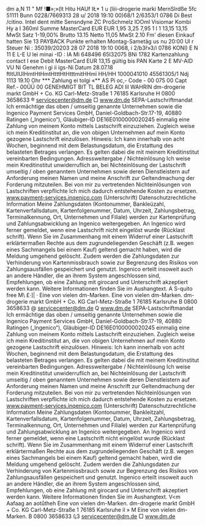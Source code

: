 dm a,N 11 " Mf !■»;»(lt Hitu HAUf IŁ* 1 u (liii-drogerie marki MernSlrdße 5fc 51111 Bunn 0228/7669313 28 u/ 2018 19:10 00)68/1 2/6353/1 0786 Di Best /citino. Intel dent mitte Sensndyne ZC ProSchmelz lOOml Visiomar Kombi Hy a I 360ml Summe MasterCard EUR EUR 1,95 3,25 7,95 1 l 1 13,15 13,15 MwSt Satz 1-19,00% Brutto 13.15 Netto 11,05 MwSt 2.10 Fm' diesen Einkauf hatten Sie 13 PAYBACK Punkte erhalten Montag-Sametâg us nu 20:00 Ul r Steuer Ni : 35039/20203 28 07 2018 19:10 0068, i 2/b3ř»3/i 0786 KONI) E N 11 E L-E U lei minai -ID : IA Mi 648496 65I32075 BNi 1782 Kartenzahlung contact I ese Debit MasterCard EUR 13,15 gültig bis PAN Karte 2 E MV-AID VU Ni Genehm i gi ii igs-Ni Datum 28.07.18 ftltUIUIHmtHtHmtHtttHtHtttmitHHmï HH/HH 1000041010 45561305/1 Ndj 1113 19.10 Ohr *** Zahlung ei tolgi «** AS Pi oc,- Code - 00 075 00 Capt Ref.- 00ÛÜ 00 GENEHMIGT BIT TL BELEG ADI lil WAHRIN dm-drogerie markt GmbH + Co. KG Carl-Metz-Straße 1 76185 Karlsruhe H 0800 3658633 ® servicecenter@dm.de □ www.dm.de SEPA-Lastschriftmandat Ich ermächtige das oben / umseitig genannte Unternehmen sowie die Ingenico Payment Services GmbH, Daniel-Goldbach-Str.17-19, 40880 Ratingen („Ingenico“), Gläubiger-ID DE16E0100000020245 einmalig eine Zahlung von meinem Konto mittels Lastschrift einzuziehen. Zugleich weise ich mein Kreditinstitut an, die von obigen Unternehmen auf mein Konto gezogene Lastschrift einzulösen. Hinweis: Ich kann innerhalb von acht Wochen, beginnend mit dem Belastungsdatum, die Erstattung des belasteten Betrages verlangen. Es gelten dabei die mit meinem Kreditinstitut vereinbarten Bedingungen. Adressweitergabe / Nichteinlösung Ich weise mein Kreditinstitut unwiderruflich an, bei Nichteinlösung der Lastschrift umseitig / oben genanntem Unternehmen sowie deren Dienstleistern auf Anforderung meinen Namen und meine Anschrift zur Geltendmachung der Forderung mitzuteilen. Bei von mir zu vertretenden Nichteinlösungen von Lastschriften verpflichte Ich mich dadurch entstehende Kosten zu ersetzen. www.pavment-services.inqenico.com (Unterschrift) Datenschutzrechtliche Information Meine Zahlungsdaten (Kontonummer, Bankleüzahl, Kartenverfallsdatum, Kartenfolgenummer, Datum, Uhrzeit, Zahlungsbetrag, Terminalkennung, Ort, Unternehmen und Filiale) werden zur Kartenprüfung und Zahlungsabwicklung an Ingenico weitergegeben. An Ingenico wird ferner gemeldet, wenn eine Lastschrift nicht eingelöst wurde (Rücklast schrift). Wenn Sie im Zusammenhang mit einem Widerruf einer Lastschrift erklärtermaßen Rechte aus dem zugrundeliegenden Geschäft (z.B. wegen eines Sachmangels bei einem Kauf) geltend gemacht haben, wird die Meldung umgehend gelöscht. Zudem werden die Zahlungsdaten zur Verhinderung von Kartenmissbrauch sowie zur Begrenzung des Risikos von Zahlungsausfällen gespeichert und genutzt. Ingenico erteilt insoweit auch an andere Händler, die an ihrem System angeschlossen sind, Empfehlungen, ob eine Zahlung mit girocard und Unterschrift akzeptiert werden kann. Weitere Informationen finden Sie im Aushangtext. A S-quito free M\ £·]| · Eine von vielen dm-Marken. Eine von vielen dm-Marken. dm-drogerie markt GmbH + Co. KG Carl-Metz-Straße 1 76185 Karlsruhe B 0800 3658633 @ servicecenter@dm.de Q www.dm.de SEPA-Lastschriftmandat Ich ermächtige das oben / umseitig genannte Unternehmen sowie die Ingenico Payment Services GmbH, Daniel-Goldbach-Str.17-19, 40880 Ratingen („Ingenico“), Gläubiger-ID DE16E0100000020245 einmalig eine Zahlung von meinem Konto mittels Lastschrift einzuziehen. Zugleich weise ich mein Kreditinstitut an, die von obigen Unternehmen auf mein Konto gezogene Lastschrift einzulösen. Hinweis: Ich kann innerhalb von acht Wochen, beginnend mit dem Belastungsdatum, die Erstattung des belasteten Betrages verlangen. Es gelten dabei die mit meinem Kreditinstitut vereinbarten Bedingungen. Adressweitergabe / Nichteinlösung Ich weise mein Kreditinstitut unwiderruflich an, bei Nichteinlösung der Lastschrift umseitig / oben genanntem Unternehmen sowie deren Dienstleistern auf Anforderung meinen Namen und meine Anschrift zur Geltendmachung der Forderung mitzuteilen. Bei von mir zu vertretenden Nichteinlösungen von Lastschriften verpflichte ich mich dadurch entstehende Kosten zu ersetzen. www.pavment-services.inqenico.com (Unterschrift) Datenschutzrechtliche Information Meine Zahlungsdaten (Kontonummer, Bankleitzahl, Kartenverfallsdatum, Kartenfolgenummer, Datum, Uhrzeit, Zahlungsbetrag, Terminalkennung, Ort, Unternehmen und Filiale) werden zur Kartenprüfung und Zahlungsabwicklung an Ingenico weitergegeben. An Ingenico wird ferner gemeldet, wenn eine Lastschrift nicht eingelöst wurde (Rücklast schrift). Wenn Sie im Zusammenhang mit einem Widerruf einer Lastschrift erklärtermaßen Rechte aus dem zugrundeliegenden Geschäft (z.B. wegen eines Sachmangels bei einem Kauf) geltend gemacht haben, wird die Meldung umgehend gelöscht. Zudem werden die Zahlungsdaten zur Verhinderung von Kartenmissbrauch sowie zur Begrenzung des Risikos von Zahlungsausfällen gespeichert und genutzt. Ingenico erteilt insoweit auch an andere Händler, die an ihrem System angeschlossen sind, Empfehlungen, ob eine Zahlung mit girocard und Unterschrift akzeptiert werden kann. Weitere Informationen finden Sie im Aushangtext. V<m Aafaag an aotůtheh Eine von vielen dm-Marken. dm-drogerie markt GmbH + Co. KG Carl-Metz-Straße 1 76185 Karlsruhe il » M Eine von vielen dm-Marken. B 0800 3658633 (¡3 servicecenter@dm.de □ www.dm.de
